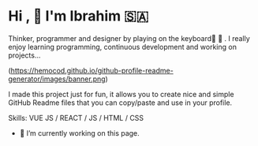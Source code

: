 # Hi ,  :hugs: I'm Ibrahim :saudi_arabia: 
Thinker, programmer and designer by playing on the keyboard:musical_score:    :musical_keyboard: . 
I really enjoy learning programming, continuous development and working on projects...


(https://hemocod.github.io/github-profile-readme-generator/images/banner.png)

I made this project just for fun, it allows you to create nice and simple GitHub Readme files that you can copy/paste and use in your profile.

Skills: VUE JS / REACT / JS / HTML / CSS

- 🔭 I’m currently working on this page. 

















